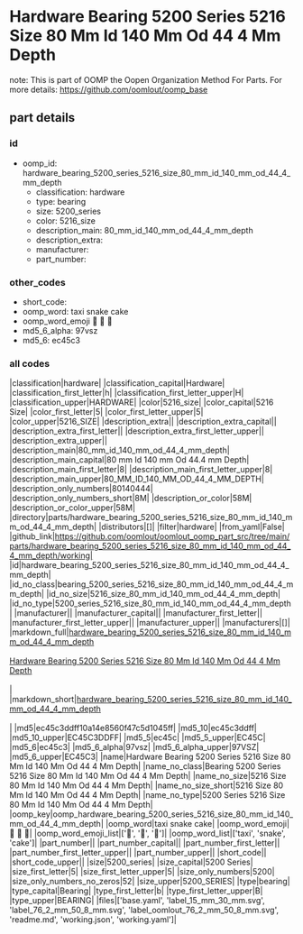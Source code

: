 # Hardware Bearing 5200 Series 5216 Size 80 Mm Id 140 Mm Od 44 4 Mm Depth  

note: This is part of OOMP the Oopen Organization Method For Parts. For more details: https://github.com/oomlout/oomp_base

##  part details





### id
* oomp_id: hardware_bearing_5200_series_5216_size_80_mm_id_140_mm_od_44_4_mm_depth
  * classification: hardware
  * type: bearing
  * size: 5200_series
  * color: 5216_size
  * description_main: 80_mm_id_140_mm_od_44_4_mm_depth
  * description_extra: 
  * manufacturer: 
  * part_number: 

### other_codes
* short_code: 
* oomp_word: taxi snake cake
* oomp_word_emoji :taxi: :snake: :cake:
* md5_6_alpha: 97vsz
* md5_6: ec45c3

### all codes 
|classification|hardware|
|classification_capital|Hardware|
|classification_first_letter|h|
|classification_first_letter_upper|H|
|classification_upper|HARDWARE|
|color|5216_size|
|color_capital|5216 Size|
|color_first_letter|5|
|color_first_letter_upper|5|
|color_upper|5216_SIZE|
|description_extra||
|description_extra_capital||
|description_extra_first_letter||
|description_extra_first_letter_upper||
|description_extra_upper||
|description_main|80_mm_id_140_mm_od_44_4_mm_depth|
|description_main_capital|80 mm Id 140 mm Od 44.4 mm Depth|
|description_main_first_letter|8|
|description_main_first_letter_upper|8|
|description_main_upper|80_MM_ID_140_MM_OD_44_4_MM_DEPTH|
|description_only_numbers|80140444|
|description_only_numbers_short|8M|
|description_or_color|58M|
|description_or_color_upper|58M|
|directory|parts/hardware_bearing_5200_series_5216_size_80_mm_id_140_mm_od_44_4_mm_depth|
|distributors|[]|
|filter|hardware|
|from_yaml|False|
|github_link|https://github.com/oomlout/oomlout_oomp_part_src/tree/main/parts/hardware_bearing_5200_series_5216_size_80_mm_id_140_mm_od_44_4_mm_depth/working|
|id|hardware_bearing_5200_series_5216_size_80_mm_id_140_mm_od_44_4_mm_depth|
|id_no_class|bearing_5200_series_5216_size_80_mm_id_140_mm_od_44_4_mm_depth|
|id_no_size|5216_size_80_mm_id_140_mm_od_44_4_mm_depth|
|id_no_type|5200_series_5216_size_80_mm_id_140_mm_od_44_4_mm_depth|
|manufacturer||
|manufacturer_capital||
|manufacturer_first_letter||
|manufacturer_first_letter_upper||
|manufacturer_upper||
|manufacturers|[]|
|markdown_full|[hardware_bearing_5200_series_5216_size_80_mm_id_140_mm_od_44_4_mm_depth](https://github.com/oomlout/oomlout_oomp_part_src/tree/main/parts/hardware_bearing_5200_series_5216_size_80_mm_id_140_mm_od_44_4_mm_depth/working)<br>[](https://github.com/oomlout/oomlout_oomp_part_src/tree/main/parts/hardware_bearing_5200_series_5216_size_80_mm_id_140_mm_od_44_4_mm_depth/working)<br>[Hardware Bearing 5200 Series 5216 Size 80 Mm Id 140 Mm Od 44 4 Mm Depth](https://github.com/oomlout/oomlout_oomp_part_src/tree/main/parts/hardware_bearing_5200_series_5216_size_80_mm_id_140_mm_od_44_4_mm_depth/working)<br><br>|
|markdown_short|[hardware_bearing_5200_series_5216_size_80_mm_id_140_mm_od_44_4_mm_depth](https://github.com/oomlout/oomlout_oomp_part_src/tree/main/parts/hardware_bearing_5200_series_5216_size_80_mm_id_140_mm_od_44_4_mm_depth/working)<br><br>|
|md5|ec45c3ddff10a14e8560f47c5d1045ff|
|md5_10|ec45c3ddff|
|md5_10_upper|EC45C3DDFF|
|md5_5|ec45c|
|md5_5_upper|EC45C|
|md5_6|ec45c3|
|md5_6_alpha|97vsz|
|md5_6_alpha_upper|97VSZ|
|md5_6_upper|EC45C3|
|name|Hardware Bearing 5200 Series 5216 Size 80 Mm Id 140 Mm Od 44 4 Mm Depth|
|name_no_class|Bearing 5200 Series 5216 Size 80 Mm Id 140 Mm Od 44 4 Mm Depth|
|name_no_size|5216 Size 80 Mm Id 140 Mm Od 44 4 Mm Depth|
|name_no_size_short|5216 Size 80 Mm Id 140 Mm Od 44 4 Mm Depth|
|name_no_type|5200 Series 5216 Size 80 Mm Id 140 Mm Od 44 4 Mm Depth|
|oomp_key|oomp_hardware_bearing_5200_series_5216_size_80_mm_id_140_mm_od_44_4_mm_depth|
|oomp_word|taxi snake cake|
|oomp_word_emoji|:taxi: :snake: :cake:|
|oomp_word_emoji_list|[':taxi:', ':snake:', ':cake:']|
|oomp_word_list|['taxi', 'snake', 'cake']|
|part_number||
|part_number_capital||
|part_number_first_letter||
|part_number_first_letter_upper||
|part_number_upper||
|short_code||
|short_code_upper||
|size|5200_series|
|size_capital|5200 Series|
|size_first_letter|5|
|size_first_letter_upper|5|
|size_only_numbers|5200|
|size_only_numbers_no_zeros|52|
|size_upper|5200_SERIES|
|type|bearing|
|type_capital|Bearing|
|type_first_letter|b|
|type_first_letter_upper|B|
|type_upper|BEARING|
|files|['base.yaml', 'label_15_mm_30_mm.svg', 'label_76_2_mm_50_8_mm.svg', 'label_oomlout_76_2_mm_50_8_mm.svg', 'readme.md', 'working.json', 'working.yaml']|
